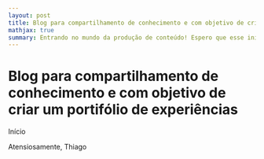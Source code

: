 ```yaml
---
layout: post
title: Blog para compartilhamento de conhecimento e com objetivo de criar um portifólio de experiências
mathjax: true
summary: Entrando no mundo da produção de conteúdo! Espero que esse início me leve para uma jornada cheia de descobertas.
---
```


# Blog para compartilhamento de conhecimento e com objetivo de criar um portifólio de experiências

Início

Atensiosamente, 
Thiago

